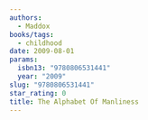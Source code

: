 ```yaml
---
authors:
  - Maddox
books/tags:
  - childhood
date: 2009-08-01
params:
  isbn13: "9780806531441"
  year: "2009"
slug: "9780806531441"
star_rating: 0
title: The Alphabet Of Manliness
---
```


<!--more-->
